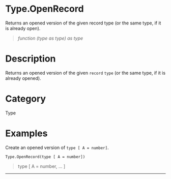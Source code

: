 ﻿# Type.OpenRecord
Returns an opened version of the given record type (or the same type, if it is already open).
> _function (type as type) as type_
# Description 
Returns an opened version of the given <code>record</code> <code>type</code> (or the same type, if it is already opened).
# Category 
Type
# Examples 
Create an opened version of <code>type [ A = number]</code>.
```
Type.OpenRecord(type [ A = number])
```
> type [
    A = number, ...
]
***
